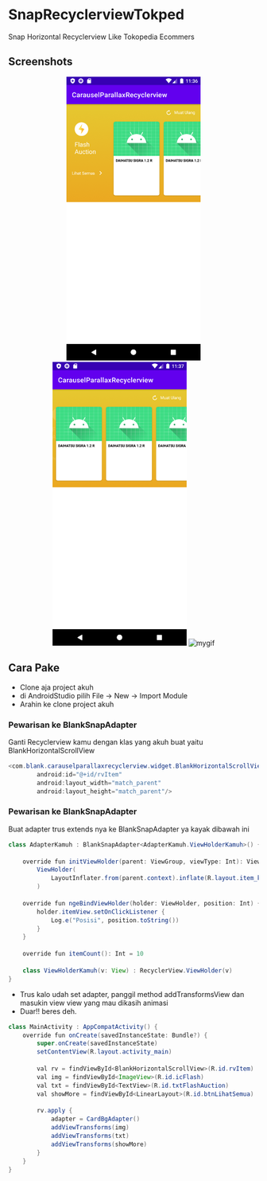# SnapRecyclerviewTokped
Snap Horizontal Recyclerview Like Tokopedia Ecommers

## Screenshots

<p align="center">
  <img src="ss/img1.png" width="270" alt="img1">
  <img src="ss/img2.png" width="270" alt="img2">
  <img src="ss/mygif.gif" width="270" alt="mygif">
</p>

## Cara Pake
- Clone aja project akuh
- di AndroidStudio pilih File -> New -> Import Module
- Arahin ke clone project akuh

### Pewarisan ke BlankSnapAdapter
Ganti Recyclerview kamu dengan klas yang akuh buat yaitu BlankHorizontalScrollView

```java
<com.blank.carauselparallaxrecyclerview.widget.BlankHorizontalScrollView
        android:id="@+id/rvItem"
        android:layout_width="match_parent"
        android:layout_height="match_parent"/>
```

### Pewarisan ke BlankSnapAdapter
Buat adapter trus extends nya ke BlankSnapAdapter ya kayak dibawah ini

```java
class AdapterKamuh : BlankSnapAdapter<AdapterKamuh.ViewHolderKamuh>() {

    override fun initViewHolder(parent: ViewGroup, viewType: Int): ViewHolder =
        ViewHolder(
            LayoutInflater.from(parent.context).inflate(R.layout.item_kamu, parent, false)
        )

    override fun ngeBindViewHolder(holder: ViewHolder, position: Int) {
        holder.itemView.setOnClickListener {
            Log.e("Posisi", position.toString())
        }
    }

    override fun itemCount(): Int = 10

    class ViewHolderKamuh(v: View) : RecyclerView.ViewHolder(v)
}
```

- Trus kalo udah set adapter, panggil method addTransformsView dan masukin view view yang mau dikasih animasi
- Duar!! beres deh.

```java
class MainActivity : AppCompatActivity() {
    override fun onCreate(savedInstanceState: Bundle?) {
        super.onCreate(savedInstanceState)
        setContentView(R.layout.activity_main)

        val rv = findViewById<BlankHorizontalScrollView>(R.id.rvItem)
        val img = findViewById<ImageView>(R.id.icFlash)
        val txt = findViewById<TextView>(R.id.txtFlashAuction)
        val showMore = findViewById<LinearLayout>(R.id.btnLihatSemua)

        rv.apply {
            adapter = CardBgAdapter()
            addViewTransforms(img)
            addViewTransforms(txt)
            addViewTransforms(showMore)
        }
    }
}
```